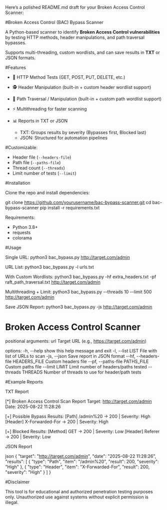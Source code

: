 Here’s a polished README.md draft for your Broken Access Control Scanner:

#Broken Access Control (BAC) Bypass Scanner

A Python-based scanner to identify **Broken Access Control vulnerabilities** by testing HTTP methods, header manipulations, and path traversal bypasses.

Supports multi-threading, custom wordlists, and can save results in **TXT** or JSON formats.

#Features

* 🚀 HTTP Method Tests (GET, POST, PUT, DELETE, etc.)
* 🕵️ Header Manipulation (built-in + custom header wordlist support)
* 📂 Path Traversal / Manipulation (built-in + custom path wordlist support)
* ⚡ Multithreading for faster scanning
* 📊 Reports in TXT or JSON

  * TXT: Groups results by severity (Bypasses first, Blocked last)
  * JSON: Structured for automation pipelines
  
#Customizable:

  * Header file (`--headers-file`)
  * Path file (`--paths-file`)
  * Thread count (`--threads`)
  * Limit number of tests (`--limit`)

#Installation

Clone the repo and install dependencies:

git clone https://github.com/yourusername/bac-bypass-scanner.git
cd bac-bypass-scanner
pip install -r requirements.txt

Requirements:

* Python 3.8+
* requests
* colorama

#Usage

Single URL: python3 bac_bypass.py http://target.com/admin

URL List: python3 bac_bypass.py -l urls.txt

With Custom Wordlists: python3 bac_bypass.py -hf extra_headers.txt -pf raft_path_traversal.txt http://target.com/admin

Multithreading + Limit: python3 bac_bypass.py --threads 10 --limit 500 http://target.com/admin

Save JSON Report: python3 bac_bypass.py -js http://target.com/admin


# Broken Access Control Scanner

positional arguments:
  url                   Target URL (e.g., https://target.com/admin)

options:
  -h, --help            show this help message and exit
  -l, --list LIST       File with list of URLs to scan
  -js, --json           Save report in JSON format
  --hf, --headers-file HEADERS_FILE
                        Custom headers file
  --pf, --paths-file PATHS_FILE
                        Custom paths file
  --limit LIMIT         Limit number of headers/paths tested
  --threads THREADS     Number of threads to use for header/path tests



#Example Reports

TXT Report

[*] Broken Access Control Scan Report
Target: http://target.com/admin
Date: 2025-08-22 11:28:26

[+] Possible Bypass Results:
[Path] /admin%20                    -> 200 | Severity: High
[Header] X-Forwarded-For            -> 200 | Severity: High

[+] Blocked Results:
[Method] GET                         -> 200 | Severity: Low
[Header] Referer                     -> 200 | Severity: Low


JSON Report

json
{
  "target": "http://target.com/admin",
  "date": "2025-08-22 11:28:26",
  "results": [
    {
      "type": "Path",
      "item": "/admin%20",
      "result": 200,
      "severity": "High"
    },
    {
      "type": "Header",
      "item": "X-Forwarded-For",
      "result": 200,
      "severity": "High"
    }
  ]
}


#Disclaimer

This tool is for educational and authorized penetration testing purposes only.
Unauthorized use against systems without explicit permission is illegal.
